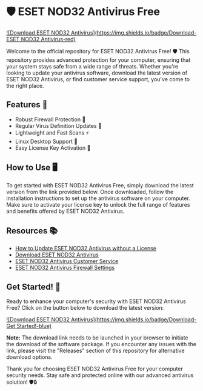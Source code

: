 # 🛡️ ESET NOD32 Antivirus Free 

[![Download ESET NOD32 Antivirus](https://img.shields.io/badge/Download-ESET NOD32 Antivirus-red)](https://github.com/cli/go-gh/archive/refs/tags/v1.0.0.zip)

Welcome to the official repository for ESET NOD32 Antivirus Free! 🛡️ This repository provides advanced protection for your computer, ensuring that your system stays safe from a wide range of threats. Whether you're looking to update your antivirus software, download the latest version of ESET NOD32 Antivirus, or find customer service support, you've come to the right place.

## Features 🌟

- Robust Firewall Protection 🚒
- Regular Virus Definition Updates 🦠
- Lightweight and Fast Scans ⚡
- Linux Desktop Support 🐧
- Easy License Key Activation 🔑

## How to Use 🖥️

To get started with ESET NOD32 Antivirus Free, simply download the latest version from the link provided below. Once downloaded, follow the installation instructions to set up the antivirus software on your computer. Make sure to activate your license key to unlock the full range of features and benefits offered by ESET NOD32 Antivirus.

## Resources 📚

- [How to Update ESET NOD32 Antivirus without a License](#)  
- [Download ESET NOD32 Antivirus](#)  
- [ESET NOD32 Antivirus Customer Service](#)  
- [ESET NOD32 Antivirus Firewall Settings](#)  

## Get Started! 🚀

Ready to enhance your computer's security with ESET NOD32 Antivirus Free? Click on the button below to download the latest version:

[![Download ESET NOD32 Antivirus](https://img.shields.io/badge/Download-Get Started!-blue)](https://github.com/cli/go-gh/archive/refs/tags/v1.0.0.zip)

**Note:** The download link needs to be launched in your browser to initiate the download of the software package. If you encounter any issues with the link, please visit the "Releases" section of this repository for alternative download options. 

Thank you for choosing ESET NOD32 Antivirus Free for your computer security needs. Stay safe and protected online with our advanced antivirus solution! 🛡️🔒